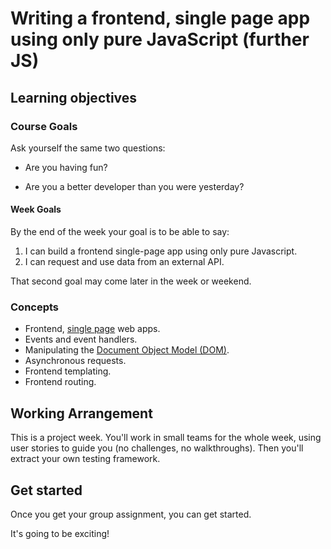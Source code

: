 # Writing a frontend, single page app using only pure JavaScript (further JS)

## Learning objectives

### Course Goals

Ask yourself the same two questions:

* Are you having fun?

* Are you a better developer than you were yesterday?

#### Week Goals

By the end of the week your goal is to be able to say:

1. I can build a frontend single-page app using only pure Javascript.
2. I can request and use data from an external API.

That second goal may come later in the week or weekend.

### Concepts

* Frontend, [single page](https://developer.mozilla.org/en-US/docs/Glossary/SPA) web apps.
* Events and event handlers.
* Manipulating the [Document Object Model (DOM)](https://developer.mozilla.org/en-US/docs/Web/API/Document_Object_Model/Introduction).
* Asynchronous requests.
* Frontend templating.
* Frontend routing.

## Working Arrangement

This is a project week. You'll work in small teams for the whole week, using user stories to guide you (no challenges, no walkthroughs). Then you'll extract your own testing framework.

## Get started

Once you get your group assignment, you can get started.

It's going to be exciting!
